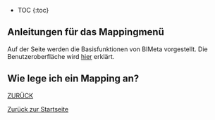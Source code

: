 * TOC
{:toc}

## Anleitungen für das Mappingmenü
Auf der Seite werden die Basisfunktionen von BIMeta vorgestellt. 
Die Benutzeroberfläche wird [hier](2.3.3_UIMapping) erklärt.






## Wie lege ich ein Mapping an?




[ZURÜCK](2.2.0_Anleitungen.md)

[Zurück zur Startseite](https://bimeta-steuerkreis.github.io/Anwenderhilfe/)
